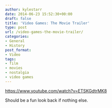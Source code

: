 ```yaml
---
author: kylestarr
date: 2014-06-23 15:52:30+00:00
draft: false
title: 'Video Games: The Movie Trailer'
type: post
url: /video-games-the-movie-trailer/
categories:
- General
- History
post_format:
- Video
tags:
- film
- movies
- nostalgia
- video games
---
```


https://www.youtube.com/watch?v=ETSKGdtrMK8

Should be a fun look back if nothing else.
